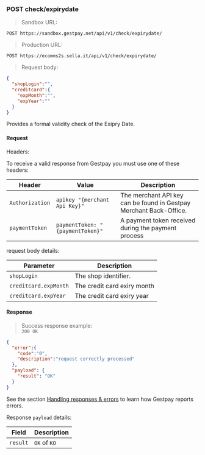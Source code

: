 ### POST check/expirydate


> Sandbox URL:

```
POST https://sandbox.gestpay.net/api/v1/check/expirydate/
```


> Production URL: 

```
POST https://ecomms2s.sella.it/api/v1/check/expirydate/
```

> Request body: 

```json
{
  "shopLogin":"",
  "creditcard":{
    "expMonth":"",
    "expYear":""
  }
}
```

Provides a formal validity check of the Exipry Date.

#### Request 

Headers: 

To receive a valid response from Gestpay you must use one of these headers: 

| Header          | Value                         | Description                                                        |
| --------------- | ----------------------------- | ------------------------------------------------------------------ |
| `Authorization` | `apikey "{merchant Api Key}"` | The merchant API key can be found in Gestpay Merchant Back-Office. |
| `paymentToken` | `paymentToken: "{paymentToken}"` | A payment token received during the payment process |


request body details: 

| Parameter | Description | 
| --------- | ----------- | 
| `shopLogin` | The shop identifier. | 
| `creditcard.expMonth` | The credit card exiry month
| `creditcard.expYear` | The credit card exiry year

#### Response 

> Success response example:<br>
> `200 OK`

```json
{
  "error":{  
    "code":"0",
    "description":"request correctly processed"
  },
  "payload": {
    "result": "OK"
  }
}
```

See the section [Handling responses & errors](#handling-responses-amp-errors) to learn how Gestpay reports errors.


Response `payload` details:


| Field          | Description 
| -------------- | -----------
| `result`   | `OK` of `KO`
